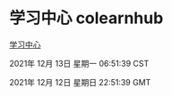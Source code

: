# 学习中心 colearnhub
[学习中心](http://59.174.25.102:56308/colearnhub/)

2021年 12月 13日 星期一 06:51:39 CST

2021年 12月 12日 星期日 22:51:39 GMT
